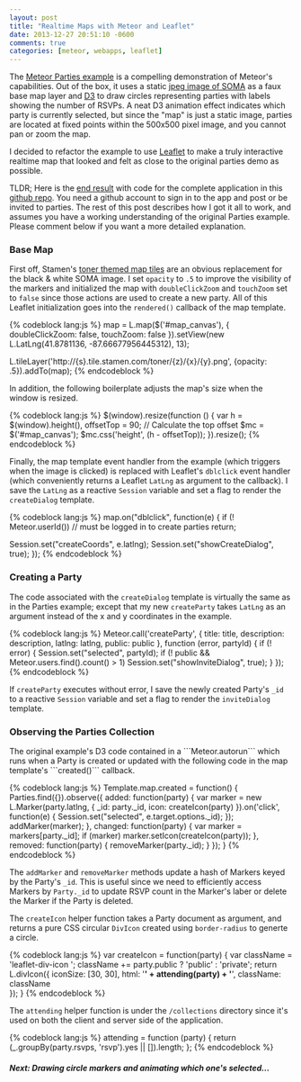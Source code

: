 ```yaml
---
layout: post
title: "Realtime Maps with Meteor and Leaflet"
date: 2013-12-27 20:51:10 -0600
comments: true
categories: [meteor, webapps, leaflet]
---
```

The [Meteor Parties example](https://www.meteor.com/examples/parties) is a compelling demonstration of Meteor's capabilities. Out of the box, it uses a static [jpeg image of SOMA](https://github.com/meteor/meteor/blob/devel/examples/parties/public/soma.png) as a faux base map layer and [D3](http://d3js.org/) to draw circles representing parties with labels showing the number of RSVPs. A neat D3 animation effect indicates which party is currently selected, but since the "map" is just a static image, parties are located at fixed points within the 500x500 pixel image, and you cannot pan or zoom the map.

I decided to refactor the example to use [Leaflet](http://leafletjs.com/) to make a truly interactive realtime map that looked and felt as close to the original parties demo as possible. 

TLDR; Here is the [end result](http://chicago-parties.meteor.com) with code for the complete application in this  [github repo](https://github.com/pkaushik/parties). You need a github account to sign in to the app and post or be invited to parties. The rest of this post describes how I got it all to work, and assumes you have a working understanding of the original Parties example. Please comment below if you want a more detailed explanation.

<h3>Base Map</h3>

First off, Stamen's [toner themed map tiles](http://maps.stamen.com/toner/#12/37.7706/-122.3782) are an obvious replacement for the black & white SOMA image. I set ```opacity``` to ```.5``` to improve the visibility of the markers and initialized the map with ```doubleClickZoom``` and ```touchZoom``` set to ```false``` since those actions are used to create a new party. All of this Leaflet initialization goes into the ```rendered()``` callback of the map template. 

{% codeblock lang:js %}
map = L.map($('#map_canvas'), {
  doubleClickZoom: false,
  touchZoom: false
}).setView(new L.LatLng(41.8781136, -87.66677956445312), 13);

L.tileLayer('http://{s}.tile.stamen.com/toner/{z}/{x}/{y}.png', {opacity: .5}).addTo(map);
{% endcodeblock %}

In addition, the following boilerplate adjusts the map's size when the window is resized.

{% codeblock lang:js %}
$(window).resize(function () {
  var h = $(window).height(), offsetTop = 90; // Calculate the top offset
  $mc = $('#map_canvas');
  $mc.css('height', (h - offsetTop));
}).resize();
{% endcodeblock %}

Finally, the map template event handler from the example (which triggers when the image is clicked) is replaced with Leaflet's ```dblclick``` event handler (which conveniently returns a Leaflet ```LatLng``` as argument to the callback). I save the ```LatLng``` as a reactive ```Session``` variable and set a flag to render the ```createDialog``` template.

{% codeblock lang:js %}
map.on("dblclick", function(e) {
  if (! Meteor.userId()) // must be logged in to create parties
    return;
  
  Session.set("createCoords", e.latlng);
  Session.set("showCreateDialog", true);
});
{% endcodeblock %}

<h3>Creating a Party</h3>

The code associated with the ```createDialog``` template is virtually the same as in the Parties example; except that my new ```createParty``` takes ```LatLng``` as an argument instead of the x and y coordinates in the example.

{% codeblock lang:js %}
Meteor.call('createParty', {
  title: title,
  description: description,
  latlng: latlng,
  public: public
}, function (error, partyId) {
  if (! error) {
    Session.set("selected", partyId);
    if (! public && Meteor.users.find().count() > 1)
      Session.set("showInviteDialog", true);
  }
});
{% endcodeblock %}

If ```createParty``` executes without error, I save the newly created Party's ```_id``` to a reactive ```Session``` variable and set a flag to render the ```inviteDialog``` template.

<h3>Observing the Parties Collection</h3>
The original example's D3 code contained in a ```Meteor.autorun``` which runs when a Party is created or updated with the following code in the map template's ```created()``` callback.

{% codeblock lang:js %}
Template.map.created = function() {
  Parties.find({}).observe({
    added: function(party) {
      var marker = new L.Marker(party.latlng, {
        _id: party._id,
        icon: createIcon(party)
      }).on('click', function(e) {
        Session.set("selected", e.target.options._id);
      });      
      addMarker(marker);
    },
    changed: function(party) {
      var marker = markers[party._id];
      if (marker) marker.setIcon(createIcon(party));
    },
    removed: function(party) {
      removeMarker(party._id);
    }
  });
}
{% endcodeblock %}

The ```addMarker``` and ```removeMarker``` methods update a hash of Markers keyed by the Party's ```_id```. This is useful since we need to efficiently access Markers by ```Party._id``` to update RSVP count in the Marker's laber or delete the Marker if the Party is deleted.

The ```createIcon``` helper function takes a Party document as argument, and returns a pure CSS circular ```DivIcon``` created using ```border-radius``` to generte a circle. 

{% codeblock lang:js %}
var createIcon = function(party) {
  var className = 'leaflet-div-icon ';
  className += party.public ? 'public' : 'private';
  return L.divIcon({
    iconSize: [30, 30],
    html: '<b>' + attending(party) + '</b>',
    className: className  
  });
}
{% endcodeblock %}

The ```attending``` helper function is under the ```/collections``` directory since it's used on both the client and server side of the application.

{% codeblock lang:js %}
attending = function (party) {
  return (_.groupBy(party.rsvps, 'rsvp').yes || []).length;
};
{% endcodeblock %}

<h5>Next: Drawing circle markers and animating which one's selected...</h5> 

